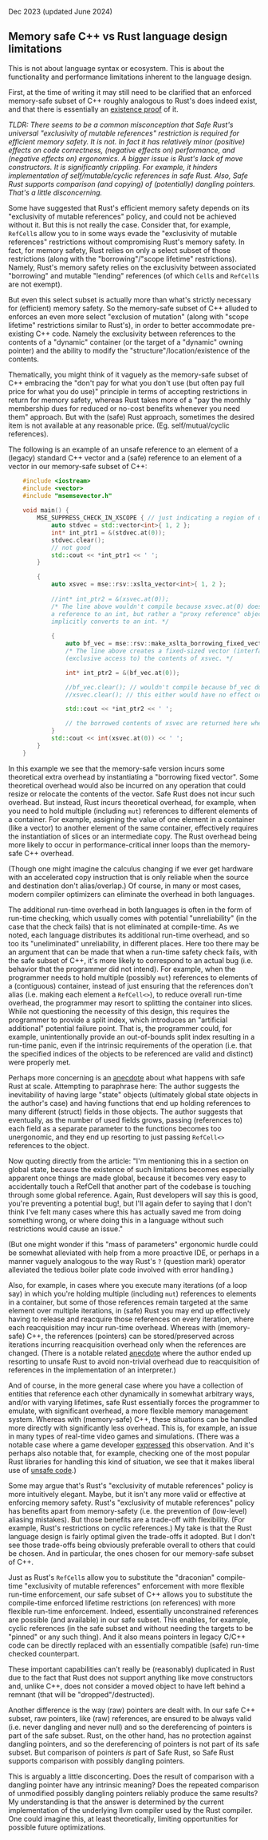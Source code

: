 Dec 2023 (updated June 2024)

## Memory safe C++ vs Rust language design limitations


This is not about language syntax or ecosystem. This is about the functionality and performance limitations inherent to the language design.

First, at the time of writing it may still need to be clarified that an enforced memory-safe subset of C++ roughly analogous to Rust's does indeed exist, and that there is essentially an [existence proof](https://github.com/duneroadrunner/scpptool) of it.

*TLDR:
There seems to be a common misconception that Safe Rust's universal "exclusivity of mutable references" restriction is required for efficient memory safety. It is not. In fact it has relatively minor (positive) effects on code correctness, (negative effects on) performance, and (negative effects on) ergonomics.
A bigger issue is Rust's lack of move constructors. It is significantly crippling. For example, it hinders implementation of self/mutable/cyclic references in safe Rust.
Also, Safe Rust supports comparison (and copying) of (potentially) dangling pointers. That's a little disconcerning.*

Some have suggested that Rust's efficient memory safety depends on its "exclusivity of mutable references" policy, and could not be achieved without it. But this is not really the case. Consider that, for example, `RefCell`s allow you to in some ways evade the "exclusivity of mutable references" restrictions without compromising Rust's memory safety. In fact, for memory safety, Rust relies on only a select subset of those restrictions (along with the "borrowing"/"scope lifetime" restrictions). Namely, Rust's memory safety relies on the exclusivity between associated "borrowing" and mutable "lending" references (of which `Cell`s and `RefCell`s are not exempt).

But even this select subset is actually more than what's strictly necessary for (efficient) memory safety. So the memory-safe subset of C++ alluded to enforces an even more select "exclusion of mutation" (along with "scope lifetime" restrictions similar to Rust's), in order to better accommodate pre-existing C++ code. Namely the exclusivity between references to the contents of a "dynamic" container (or the target of a "dynamic" owning pointer) and the ability to modify the "structure"/location/existence of the contents. 

Thematically, you might think of it vaguely as the memory-safe subset of C++ embracing the "don't pay for what you don't use (but often pay full price for what you do use)" principle in terms of accepting restrictions in return for memory safety, whereas Rust takes more of a "pay the monthly membership dues for reduced or no-cost benefits whenever you need them" approach. But with the (safe) Rust approach, sometimes the desired item is not available at any reasonable price. (Eg. self/mutual/cyclic references).

The following is an example of an unsafe reference to an element of a (legacy) standard C++ vector and a (safe) reference to an element of a vector in our memory-safe subset of C++:

```cpp
    #include <iostream>
    #include <vector>
    #include "msemsevector.h"
    
    void main() {
        MSE_SUPPRESS_CHECK_IN_XSCOPE { // just indicating a region of unsafe code
            auto stdvec = std::vector<int>{ 1, 2 };
            int* int_ptr1 = &(stdvec.at(0));
            stdvec.clear();
            // not good
            std::cout << *int_ptr1 << ' ';
        }

        {
            auto xsvec = mse::rsv::xslta_vector<int>{ 1, 2 };
            
            //int* int_ptr2 = &(xsvec.at(0));
            /* The line above wouldn't compile because xsvec.at(0) does not return 
            a reference to an int, but rather a "proxy reference" object that 
            implicitly converts to an int. */
            
            {
                auto bf_vec = mse::rsv::make_xslta_borrowing_fixed_vector(&xsvec);
                /* The line above creates a fixed-sized vector (interface) that "borrows" 
                (exclusive access to) the contents of xsvec. */

                int* int_ptr2 = &(bf_vec.at(0));

                //bf_vec.clear(); // wouldn't compile because bf_vec doesn't have a `clear()` member function
                //xsvec.clear(); // this either would have no effect or throw an exception because `xsvec`'s contents are being "borrowed"

                std::cout << *int_ptr2 << ' ';

                // the borrowed contents of xsvec are returned here when bf_vec is destructed
            }
            std::cout << int(xsvec.at(0)) << ' ';
        }
    }
```

In this example we see that the memory-safe version incurs some theoretical extra overhead by instantiating a "borrowing fixed vector". Some theoretical overhead would also be incurred on any operation that could resize or relocate the contents of the vector. Safe Rust does not incur such overhead. But instead, Rust incurs theoretical overhead, for example, when you need to hold multiple (including `mut`) references to different elements of a container. For example, assigning the value of one element in a container (like a vector) to another element of the same container, effectively requires the instantiation of slices or an intermediate copy. The Rust overhead being more likely to occur in performance-critical inner loops than the memory-safe C++ overhead.

(Though one might imagine the calculus changing if we ever get hardware with an accelerated copy instruction that is only reliable when the source and destination don't alias/overlap.) Of course, in many or most cases, modern compiler optimizers can eliminate the overhead in both languages.

The additional run-time overhead in both languages is often in the form of run-time checking, which usually comes with potential "unreliability" (in the case that the check fails) that is not eliminated at compile-time. As we noted, each language distributes its additional run-time overhead, and so too its "uneliminated" unreliability, in different places. Here too there may be an argument that can be made that when a run-time safety check fails, with the safe subset of C++, it's more likely to correspond to an actual bug (i.e. behavior that the programmer did not intend). For example, when the programmer needs to hold multiple (possibly `mut`) references to elements of a (contiguous) container, instead of just ensuring that the references don't alias (i.e. making each element a `RefCell<>`), to reduce overall run-time overhead, the programmer may resort to splitting the container into slices. While not questioning the necessity of this design, this requires the programmer to provide a split index, which introduces an "artificial additional" potential failure point. That is, the programmer could, for example, unintentionally provide an out-of-bounds split index resulting in a run-time panic, even if the intrinsic requirements of the operation (i.e. that the specified indices of the objects to be referenced are valid and distinct) were properly met.

Perhaps more concerning is an [anecdote](https://loglog.games/blog/leaving-rust-gamedev/) about what happens with safe Rust at scale. Attempting to paraphrase here: The author suggests the inevitability of having large "state" objects (ultimately global state objects in the author's case) and having functions that end up holding references to many different (struct) fields in those objects. The author suggests that eventually, as the number of used fields grows, passing (references to) each field as a separate parameter to the functions becomes too unergonomic, and they end up resorting to just passing `RefCell<>` references to the object.

Now quoting directly from the article: "I'm mentioning this in a section on global state, because the existence of such limitations becomes especially apparent once things are made global, because it becomes very easy to accidentally touch a RefCell<T> that another part of the codebase is touching through some global reference. Again, Rust developers will say this is good, you're preventing a potential bug!, but I'll again defer to saying that I don't think I've felt many cases where this has actually saved me from doing something wrong, or where doing this in a language without such restrictions would cause an issue."

(But one might wonder if this "mass of parameters" ergonomic hurdle could be somewhat alleviated with help from a more proactive IDE, or perhaps in a manner vaguely analogous to the way Rust's `?` (question mark) operator alleviated the tedious boiler plate code involved with error handling.)

Also, for example, in cases where you execute many iterations (of a loop say) in which you're holding multiple (including `mut`) references to elements in a container, but some of those references remain targeted at the same element over multiple iterations, in (safe) Rust you may end up effectively having to release and reacquire those references on every iteration, where each reacquisition may incur run-time overhead. Whereas with (memory-safe) C++, the references (pointers) can be stored/preserved across iterations incurring reacquisition overhead only when the references are changed. (There is a notable related [anecdote](https://ceronman.com/2021/07/22/my-experience-crafting-an-interpreter-with-rust/) where the author ended up resorting to unsafe Rust to avoid non-trivial overhead due to reacquisition of references in the implementation of an interpreter.)

And of course, in the more general case where you have a collection of entities that reference each other dynamically in somewhat arbitrary ways, and/or with varying lifetimes, safe Rust essentially forces the programmer to emulate, with significant overhead, a more flexible memory management system. Whereas with (memory-safe) C++, these situations can be handled more directly with significantly less overhead. This is, for example, an issue in many types of real-time video games and simulations. (There was a notable case where a game developer [expressed](https://youtu.be/4t1K66dMhWk) this observation. And it's perhaps also notable that, for example, checking one of the most popular Rust libraries for handling this kind of situation, we see that it makes liberal use of [unsafe code](https://github.com/bevyengine/bevy/blob/41db723c5cacee53b3d8c5ad831a9c0d93ec2652/crates/bevy_ecs/src/world/unsafe_world_cell.rs#L141-L145).)

Some may argue that's Rust's "exclusivity of mutable references" policy is more intuitively elegant. Maybe, but it isn't any more valid or effective at enforcing memory safety. Rust's "exclusivity of mutable references" policy has benefits apart from memory-safety (i.e. the prevention of (low-level) aliasing mistakes). But those benefits are a trade-off with flexibility. (For example, Rust's restrictions on cyclic references.) My take is that the Rust language design is fairly optimal given the trade-offs it adopted. But I don't see those trade-offs being obviously preferable overall to others that could be chosen. And in particular, the ones chosen for our memory-safe subset of C++.

Just as Rust's `RefCell`s allow you to substitute the "draconian" compile-time "exclusivity of mutable references" enforcement with more flexible run-time enforcement, our safe subset of C++ allows you to substitute the compile-time enforced lifetime restrictions (on references) with more flexible run-time enforcement. Indeed, essentially unconstrained references are possible (and available) in our safe subset. This enables, for example, cyclic references (in the safe subset and without needing the targets to be "pinned" or any such thing). And it also means pointers in legacy C/C++ code can be directly replaced with an essentially compatible (safe) run-time checked counterpart.

These important capabilities can't really be (reasonably) duplicated in Rust due to the fact that Rust does not support anything like move constructors and, unlike C++, does not consider a moved object to have left behind a remnant (that will be "dropped"/destructed).

Another difference is the way (raw) pointers are dealt with. In our safe C++ subset, raw pointers, like (raw) references, are ensured to be always valid (i.e. never dangling and never null) and so the dereferencing of pointers is part of the safe subset. Rust, on the other hand, has no protection against dangling pointers, and so the dereferencing of pointers is not part of its safe subset. But comparison of pointers *is* part of Safe Rust, so Safe Rust supports comparison with possibly dangling pointers.

This is arguably a little disconcerting. Does the result of comparison with a dangling pointer have any intrinsic meaning? Does the repeated comparison of unmodified possibly dangling pointers reliably produce the same results? My understanding is that the answer is determined by the current implementation of the underlying llvm compiler used by the Rust compiler. One could imagine this, at least theoretically, limiting opportunities for possible future optimizations.

